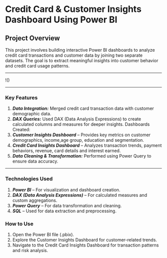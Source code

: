# Credit Card & Customer Insights Dashboard Using Power BI

## Project Overview
This project involves building interactive Power BI dashboards to analyze credit card transactions and customer data by joining two separate datasets. The goal is to extract meaningful insights into customer behavior and credit card usage patterns.

---
!()

---

### Key Features
1. ***Data Integration:*** Merged credit card transaction data with customer demographic data.
2. ***DAX Queries:*** Used DAX (Data Analysis Expressions) to create calculated columns and measures for deeper insights.
Dashboards Created:
3. ***Customer Insights Dashboard*** – Provides key metrics on customer demographics, income,age group, education and segmentation.
4. ***Credit Card Insights Dashboard*** – Analyzes transaction trends, payment behaviors, revenue, card details and interest earned.
5. ***Data Cleaning & Transformation:*** Performed using Power Query to ensure data accuracy.

---

### Technologies Used
1. ***Power BI*** – For visualization and dashboard creation.
2. ***DAX (Data Analysis Expressions)*** – For calculated measures and custom aggregations.
3. ***Power Query*** – For data transformation and cleaning.
4. ***SQL*** – Used for data extraction and preprocessing.

### How to Use
1. Open the Power BI file (.pbix).
2. Explore the Customer Insights Dashboard for customer-related trends.
3. Navigate to the Credit Card Insights Dashboard for transaction patterns and risk analysis.
